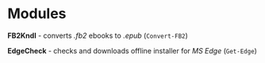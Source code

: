 # Modules
**FB2Kndl** - converts *.fb2* ebooks to *.epub* (`Convert-FB2`)

**EdgeCheck** - checks and downloads offline installer for *MS Edge* (`Get-Edge`)
